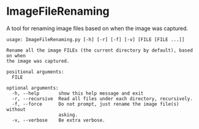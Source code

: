 # ImageFileRenaming
A tool for renaming image files based on when the image was captured.

```
usage: ImageFileRenaming.py [-h] [-r] [-f] [-v] [FILE [FILE ...]]

Rename all the image FILEs (the current directory by default), based on when
the image was captured.

positional arguments:
  FILE

optional arguments:
  -h, --help       show this help message and exit
  -r, --recursive  Read all files under each directory, recursively.
  -f, --force      Do not prompt, just rename the image file(s) without
                   asking.
  -v, --verbose    Be extra verbose.
```
